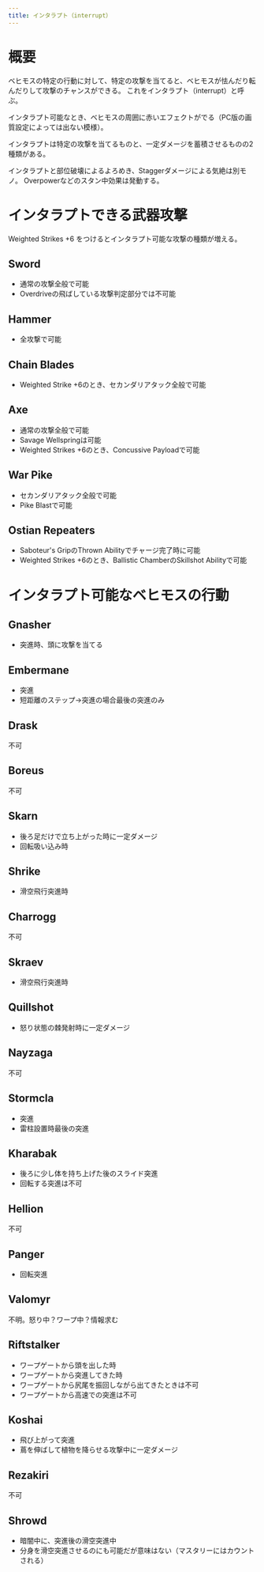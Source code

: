 ```yaml
---
title: インタラプト（interrupt）
---
```


# 概要
ベヒモスの特定の行動に対して、特定の攻撃を当てると、ベヒモスが怯んだり転んだりして攻撃のチャンスができる。
これをインタラプト（interrupt）と呼ぶ。

インタラプト可能なとき、ベヒモスの周囲に赤いエフェクトがでる（PC版の画質設定によっては出ない模様）。

インタラプトは特定の攻撃を当てるものと、一定ダメージを蓄積させるものの2種類がある。

インタラプトと部位破壊によるよろめき、Staggerダメージによる気絶は別モノ。
Overpowerなどのスタン中効果は発動する。

# インタラプトできる武器攻撃
Weighted Strikes +6 をつけるとインタラプト可能な攻撃の種類が増える。

## Sword
- 通常の攻撃全般で可能
- Overdriveの飛ばしている攻撃判定部分では不可能

## Hammer
- 全攻撃で可能

## Chain Blades
- Weighted Strike +6のとき、セカンダリアタック全般で可能

## Axe
- 通常の攻撃全般で可能
- Savage Wellspringは可能
- Weighted Strikes +6のとき、Concussive Payloadで可能

## War Pike
- セカンダリアタック全般で可能
- Pike Blastで可能

## Ostian Repeaters
- Saboteur's GripのThrown Abilityでチャージ完了時に可能
- Weighted Strikes +6のとき、Ballistic ChamberのSkillshot Abilityで可能

# インタラプト可能なベヒモスの行動


## Gnasher
- 突進時、頭に攻撃を当てる

## Embermane
- 突進
- 短距離のステップ→突進の場合最後の突進のみ

## Drask
不可

## Boreus
不可

## Skarn
- 後ろ足だけで立ち上がった時に一定ダメージ
- 回転吸い込み時

## Shrike
- 滑空飛行突進時

## Charrogg
不可

## Skraev
- 滑空飛行突進時

## Quillshot
- 怒り状態の棘発射時に一定ダメージ

## Nayzaga
不可

## Stormcla
- 突進
- 雷柱設置時最後の突進

## Kharabak
- 後ろに少し体を持ち上げた後のスライド突進
- 回転する突進は不可

## Hellion
不可

## Panger
- 回転突進

## Valomyr
不明。怒り中？ワープ中？情報求む

## Riftstalker
- ワープゲートから頭を出した時
- ワープゲートから突進してきた時
- ワープゲートから尻尾を振回しながら出てきたときは不可
- ワープゲートから高速での突進は不可

## Koshai
- 飛び上がって突進
- 蔦を伸ばして植物を降らせる攻撃中に一定ダメージ

## Rezakiri
不可

## Shrowd
- 暗闇中に、突進後の滑空突進中
- 分身を滑空突進させるのにも可能だが意味はない（マスタリーにはカウントされる）

